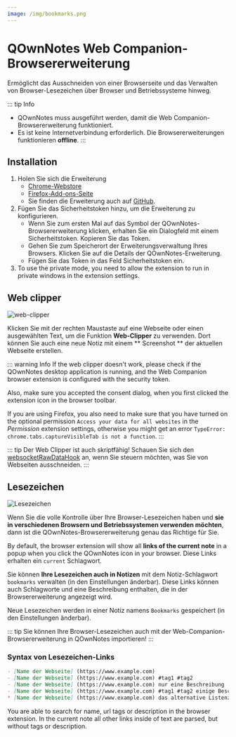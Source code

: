 ```yaml
---
image: /img/bookmarks.png
---
```


# QOwnNotes Web Companion-Browsererweiterung

Ermöglicht das Ausschneiden von einer Browserseite und das Verwalten von Browser-Lesezeichen über Browser und Betriebssysteme hinweg.

::: tip
Info
- QOwnNotes muss ausgeführt werden, damit die Web Companion-Browsererweiterung funktioniert.
- Es ist keine Internetverbindung erforderlich. Die Browsererweiterungen funktionieren **offline**.
:::

## Installation

1. Holen Sie sich die Erweiterung
    - [Chrome-Webstore](https://chrome.google.com/webstore/detail/qownnotes-web-companion/pkgkfnampapjbopomdpnkckbjdnpkbkp)
    - [Firefox-Add-ons-Seite](https://addons.mozilla.org/firefox/addon/qownnotes-web-companion)
    - Sie finden die Erweiterung auch auf [GitHub](https://github.com/qownnotes/web-companion/).
2. Fügen Sie das Sicherheitstoken hinzu, um die Erweiterung zu konfigurieren.
    - Wenn Sie zum ersten Mal auf das Symbol der QOwnNotes-Browsererweiterung klicken, erhalten Sie ein Dialogfeld mit einem Sicherheitstoken. Kopieren Sie das Token.
    - Gehen Sie zum Speicherort der Erweiterungsverwaltung Ihres Browsers. Klicken Sie auf die Details der QOwnNotes-Erweiterung.
    - Fügen Sie das Token in das Feld Sicherheitstoken ein.
3. To use the private mode, you need to allow the extension to run in private windows in the extension settings.

## Web clipper

![web-clipper](/img/web-clipper.png)

Klicken Sie mit der rechten Maustaste auf eine Webseite oder einen ausgewählten Text, um die Funktion **Web-Clipper** zu verwenden. Dort können Sie auch eine neue Notiz mit einem ** Screenshot ** der aktuellen Webseite erstellen.

::: warning
Info If the web clipper doesn't work, please check if the QOwnNotes desktop application is running, and the Web Companion browser extension is configured with the security token.

Also, make sure you accepted the consent dialog, when you first clicked the extension icon in the browser toolbar.

If you are using Firefox, you also need to make sure that you have turned on the optional permission `Access your data for all websites` in the *Permission* extension settings, otherwise you might get an error `TypeError: chrome.tabs.captureVisibleTab is not a function`.
:::

::: tip
Der Web Clipper ist auch skriptfähig! Schauen Sie sich den [websocketRawDataHook](../scripting/hooks.md#websocketrawdatahook) an, wenn Sie steuern möchten, was Sie von Webseiten ausschneiden.
:::

## Lesezeichen

![Lesezeichen](/img/bookmarks.png)

Wenn Sie die volle Kontrolle über Ihre Browser-Lesezeichen haben und **sie in verschiedenen Browsern und Betriebssystemen verwenden möchten**, dann ist die QOwnNotes-Browsererweiterung genau das Richtige für Sie.

By default, the browser extension will show all **links of the current note** in a popup when you click the QOwnNotes icon in your browser. Diese Links erhalten ein `current` Schlagwort.

Sie können **Ihre Lesezeichen auch in Notizen** mit dem Notiz-Schlagwort `bookmarks` verwalten (in den Einstellungen änderbar). Diese Links können auch Schlagworte und eine Beschreibung enthalten, die in der Browsererweiterung angezeigt wird.

Neue Lesezeichen werden in einer Notiz namens `Bookmarks` gespeichert (in den Einstellungen änderbar).

::: tip
Sie können Ihre Browser-Lesezeichen auch mit der Web-Companion-Browsererweiterung in QOwnNotes importieren!
:::

### Syntax von Lesezeichen-Links

```markdown
- [Name der Webseite] (https://www.example.com)
- [Name der Webseite] (https://www.example.com) #tag1 #tag2
- [Name der Webseite] (https://www.example.com) nur eine Beschreibung
- [Name der Webseite] (https://www.example.com) #tag1 #tag2 einige Beschreibungen und Tags
* [Name der Webseite] (https://www.example.com) das alternative Listenzeichen funktioniert ebenfalls
```

You are able to search for name, url tags or description in the browser extension. In the current note all other links inside of text are parsed, but without tags or description.
